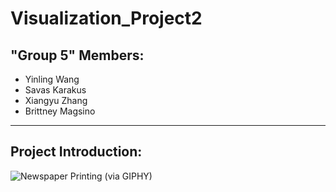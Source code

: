 # Visualization_Project2

## "Group 5" Members:
- Yinling Wang
- Savas Karakus
- Xiangyu Zhang
- Brittney Magsino

- - -

## Project Introduction: 
<img alt='Newspaper Printing (via GIPHY)' src="http://www.standardmarket.com/wp-content/uploads/2015/08/wine-bottles.jpg" />
